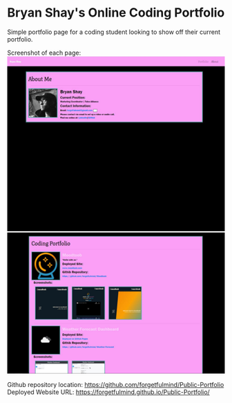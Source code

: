 # Bryan Shay's Online Coding Portfolio

Simple portfolio page for a coding student looking to show off their current portfolio.


Screenshot of each page:
![About Me Page](./imgs/deployed_screencap1.jpg)
![Portfolio Page](./imgs/deployed_screencap_2.jpg)

Github repository location: https://github.com/forgetfulmind/Public-Portfolio
<br>
Deployed Website URL: https://forgetfulmind.github.io/Public-Portfolio/
